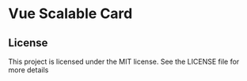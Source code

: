 # Vue Scalable Card

<example />

## License

This project is licensed under the MIT license. See the LICENSE file for more details
